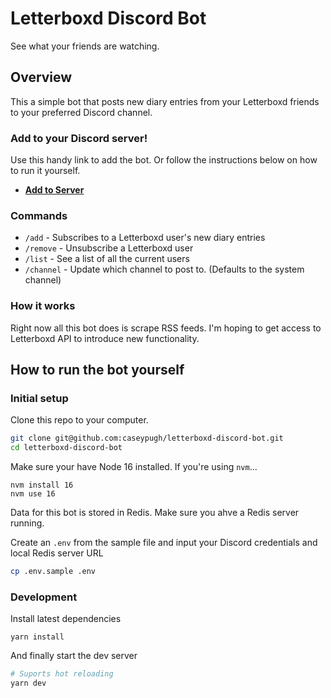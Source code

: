 # Letterboxd Discord Bot
See what your friends are watching.

## Overview
This a simple bot that posts new diary entries from your Letterboxd friends to your preferred Discord channel.

### Add to your Discord server!
Use this handy link to add the bot. Or follow the instructions below on how to run it yourself.
- [**Add to Server**](https://discord.com/api/oauth2/authorize?client_id=839325760501448704&permissions=2112&scope=bot%20applications.commands)

### Commands

- `/add` - Subscribes to a Letterboxd user's new diary entries
- `/remove` - Unsubscribe a Letterboxd user
- `/list` - See a list of all the current users
- `/channel` - Update which channel to post to. (Defaults to the system channel)


### How it works
Right now all this bot does is scrape RSS feeds. I'm hoping to get access to Letterboxd API to introduce new functionality.

## How to run the bot yourself

### Initial setup
Clone this repo to your computer.

```sh
git clone git@github.com:caseypugh/letterboxd-discord-bot.git
cd letterboxd-discord-bot
```

Make sure your have Node 16 installed. If you're using `nvm`...
```
nvm install 16
nvm use 16
```

Data for this bot is stored in Redis. Make sure you ahve a Redis server running.

Create an `.env` from the sample file and input your Discord credentials and local Redis server URL
```sh
cp .env.sample .env
```



### Development
Install latest dependencies
```
yarn install
```

And finally start the dev server
```sh
# Suports hot reloading
yarn dev
```
